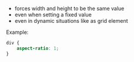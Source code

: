 - forces width and height to be the same value
- even when setting a fixed value
- even in dynamic situations like as grid element

Example:

```css
div {
	aspect-ratio: 1;
}